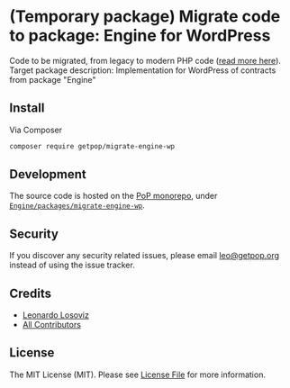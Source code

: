 # (Temporary package) Migrate code to package: Engine for WordPress

Code to be migrated, from legacy to modern PHP code ([read more here](https://github.com/leoloso/PoP#codebase-migration)). Target package description:  Implementation for WordPress of contracts from package "Engine"

## Install

Via Composer

``` bash
composer require getpop/migrate-engine-wp
```

## Development

The source code is hosted on the [PoP monorepo](https://github.com/leoloso/PoP), under [`Engine/packages/migrate-engine-wp`](https://github.com/leoloso/PoP/tree/master/layers/Engine/packages/migrate-engine-wp).

## Security

If you discover any security related issues, please email leo@getpop.org instead of using the issue tracker.

## Credits

- [Leonardo Losoviz][link-author]
- [All Contributors][link-contributors]

## License

The MIT License (MIT). Please see [License File](LICENSE.md) for more information.

[ico-version]: https://img.shields.io/packagist/v/getpop/engine-wp.svg?style=flat-square
[ico-license]: https://img.shields.io/badge/license-MIT-brightgreen.svg?style=flat-square
[ico-travis]: https://img.shields.io/travis/getpop/engine-wp/master.svg?style=flat-square
[ico-scrutinizer]: https://img.shields.io/scrutinizer/coverage/g/getpop/engine-wp.svg?style=flat-square
[ico-code-quality]: https://img.shields.io/scrutinizer/g/getpop/engine-wp.svg?style=flat-square
[ico-downloads]: https://img.shields.io/packagist/dt/getpop/engine-wp.svg?style=flat-square

[link-packagist]: https://packagist.org/packages/getpop/engine-wp
[link-travis]: https://travis-ci.org/getpop/engine-wp
[link-scrutinizer]: https://scrutinizer-ci.com/g/getpop/engine-wp/code-structure
[link-code-quality]: https://scrutinizer-ci.com/g/getpop/engine-wp
[link-downloads]: https://packagist.org/packages/getpop/engine-wp
[link-author]: https://github.com/leoloso
[link-contributors]: ../../../../../../contributors
